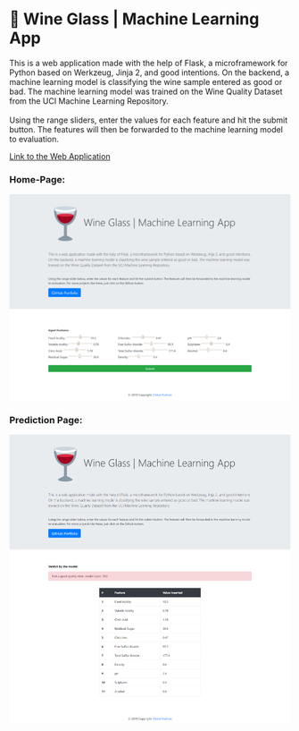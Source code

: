 # :wine_glass: Wine Glass | Machine Learning App

This is a web application made with the help of Flask, a microframework for Python based on Werkzeug, Jinja 2, and good intentions. On the backend, a machine learning model is classifying the wine sample entered as good or bad. The machine learning model was trained on the Wine Quality Dataset from the UCI Machine Learning Repository.
<br><br> 
Using the range sliders, enter the values for each feature and hit the submit button. The features will then be forwarded to the machine learning model to evaluation.

[Link to the Web Application](https://wine-glass.herokuapp.com/)
<br>

### Home-Page:
![Project Preview](Homepage.png)

### Prediction Page:
![Project Preview](Prediction_page.png)
